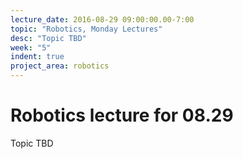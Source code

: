```yaml
---
lecture_date: 2016-08-29 09:00:00.00-7:00
topic: "Robotics, Monday Lectures"
desc: "Topic TBD"
week: "5"
indent: true
project_area: robotics
---
```


# Robotics lecture for 08.29

Topic TBD

